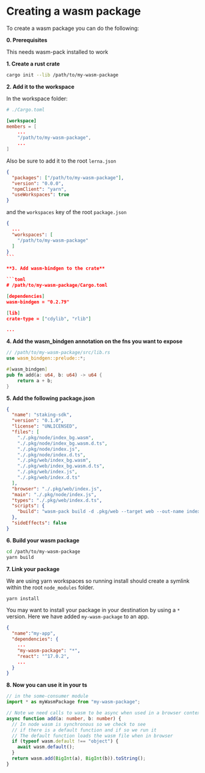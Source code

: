 # Creating a wasm package

To create a wasm package you can do the following:

**0. Prerequisites**

This needs wasm-pack installed to work

**1. Create a rust crate**

```bash
cargo init --lib /path/to/my-wasm-package
```

**2. Add it to the workspace**

In the workspace folder:

```toml
# ./Cargo.toml

[workspace]
members = [
    ...
    "/path/to/my-wasm-package",
    ...
]
```

Also be sure to add it to the root `lerna.json`

```json
{
  "packages": ["/path/to/my-wasm-package"],
  "version": "0.0.0",
  "npmClient": "yarn",
  "useWorkspaces": true
}
```

and the `workspaces` key of the root `package.json`

````json
{
  ...
  "workspaces": [
    "/path/to/my-wasm-package"
  ]
}
```

**3. Add wasm-bindgen to the crate**

```toml
# /path/to/my-wasm-package/Cargo.toml

[dependencies]
wasm-bindgen = "0.2.79"

[lib]
crate-type = ["cdylib", "rlib"]

...

````

**4. Add the wasm_bindgen annotation on the fns you want to expose**

```rust
// /path/to/my-wasm-package/src/lib.rs
use wasm_bindgen::prelude::*;

#[wasm_bindgen]
pub fn add(a: u64, b: u64) -> u64 {
    return a + b;
}
```

**5. Add the following package.json**

```json
{
  "name": "staking-sdk",
  "version": "0.1.0",
  "license": "UNLICENSED",
  "files": [
    "./.pkg/node/index_bg.wasm",
    "./.pkg/node/index_bg.wasm.d.ts",
    "./.pkg/node/index.js",
    "./.pkg/node/index.d.ts",
    "./.pkg/web/index_bg.wasm",
    "./.pkg/web/index_bg.wasm.d.ts",
    "./.pkg/web/index.js",
    "./.pkg/web/index.d.ts"
  ],
  "browser": "./.pkg/web/index.js",
  "main": "./.pkg/node/index.js",
  "types": "./.pkg/web/index.d.ts",
  "scripts": {
    "build": "wasm-pack build -d .pkg/web --target web --out-name index; wasm-pack build -d .pkg/node --target nodejs --out-name index"
  },
  "sideEffects": false
}
```

**6. Build your wasm package**

```bash
cd /path/to/my-wasm-package
yarn build
```

**7. Link your package**

We are using yarn workspaces so running install should create a symlink within the root `node_modules` folder.

```bash
yarn install
```

You may want to install your package in your destination by using a `*` version. Here we have added `my-wasm-package` to an app.

```json
{
  "name":"my-app",
  "dependencies": {
    ...
    "my-wasm-package": "*",
    "react": "^17.0.2",
    ...
  }
}
```

**8. Now you can use it in your ts**

```ts
// in the some-consumer module
import * as myWasmPackage from "my-wasm-package";

// Note we need calls to wasm to be async when used in a browser context
async function add(a: number, b: number) {
  // In node wasm is synchronous so we check to see
  // if there is a default function and if so we run it
  // The default function loads the wasm file when in browser
  if (typeof wasm.default !== "object") {
    await wasm.default();
  }
  return wasm.add(BigInt(a), BigInt(b)).toString();
}
```
